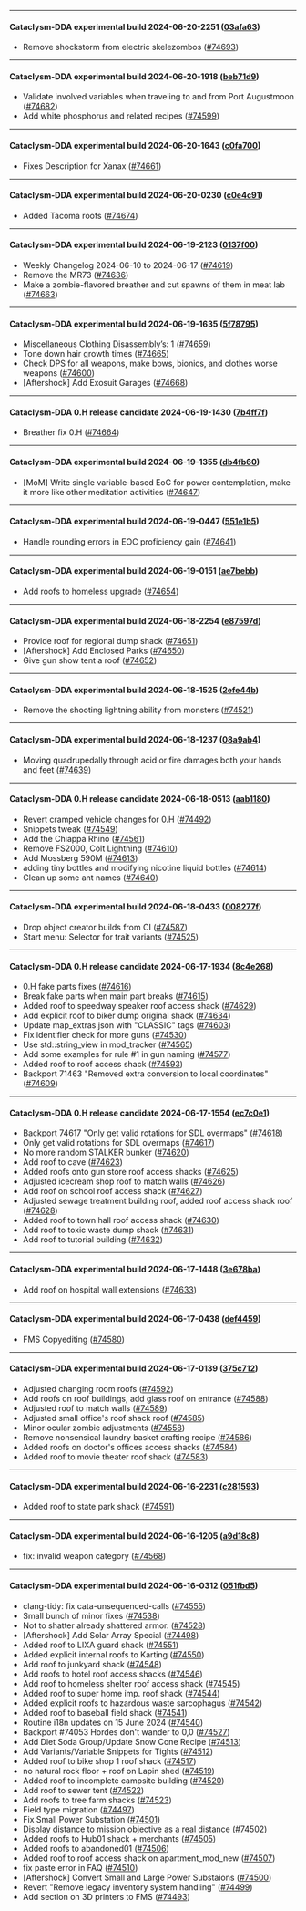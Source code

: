 
---

#### Cataclysm-DDA experimental build 2024-06-20-2251 ([03afa63](https://github.com/CleverRaven/Cataclysm-DDA/releases/tag/cdda-experimental-2024-06-20-2251))

*  Remove shockstorm from electric skelezombos ([#74693](https://github.com/CleverRaven/Cataclysm-DDA/pull/74693))

---

#### Cataclysm-DDA experimental build 2024-06-20-1918 ([beb71d9](https://github.com/CleverRaven/Cataclysm-DDA/releases/tag/cdda-experimental-2024-06-20-1918))

* Validate involved variables when traveling to and from Port Augustmoon ([#74682](https://github.com/CleverRaven/Cataclysm-DDA/pull/74682))
* Add white phosphorus and related recipes ([#74599](https://github.com/CleverRaven/Cataclysm-DDA/pull/74599))

---

#### Cataclysm-DDA experimental build 2024-06-20-1643 ([c0fa700](https://github.com/CleverRaven/Cataclysm-DDA/releases/tag/cdda-experimental-2024-06-20-1643))

* Fixes Description for Xanax ([#74661](https://github.com/CleverRaven/Cataclysm-DDA/pull/74661))

---

#### Cataclysm-DDA experimental build 2024-06-20-0230 ([c0e4c91](https://github.com/CleverRaven/Cataclysm-DDA/releases/tag/cdda-experimental-2024-06-20-0230))

* Added Tacoma roofs ([#74674](https://github.com/CleverRaven/Cataclysm-DDA/pull/74674))

---

#### Cataclysm-DDA experimental build 2024-06-19-2123 ([0137f00](https://github.com/CleverRaven/Cataclysm-DDA/releases/tag/cdda-experimental-2024-06-19-2123))

* Weekly Changelog 2024-06-10 to 2024-06-17 ([#74619](https://github.com/CleverRaven/Cataclysm-DDA/pull/74619))
* Remove the MR73 ([#74636](https://github.com/CleverRaven/Cataclysm-DDA/pull/74636))
* Make a zombie-flavored breather and cut spawns of them in meat lab ([#74663](https://github.com/CleverRaven/Cataclysm-DDA/pull/74663))

---

#### Cataclysm-DDA experimental build 2024-06-19-1635 ([5f78795](https://github.com/CleverRaven/Cataclysm-DDA/releases/tag/cdda-experimental-2024-06-19-1635))

* Miscellaneous Clothing Disassembly’s: 1 ([#74659](https://github.com/CleverRaven/Cataclysm-DDA/pull/74659))
* Tone down hair growth times ([#74665](https://github.com/CleverRaven/Cataclysm-DDA/pull/74665))
* Check DPS for all weapons, make bows, bionics, and clothes worse weapons ([#74600](https://github.com/CleverRaven/Cataclysm-DDA/pull/74600))
* [Aftershock] Add Exosuit Garages ([#74668](https://github.com/CleverRaven/Cataclysm-DDA/pull/74668))

---

#### Cataclysm-DDA 0.H release candidate 2024-06-19-1430 ([7b4ff7f](https://github.com/CleverRaven/Cataclysm-DDA/releases/tag/cdda-0.H-2024-06-19-1430))

* Breather fix 0.H ([#74664](https://github.com/CleverRaven/Cataclysm-DDA/pull/74664))

---

#### Cataclysm-DDA experimental build 2024-06-19-1355 ([db4fb60](https://github.com/CleverRaven/Cataclysm-DDA/releases/tag/cdda-experimental-2024-06-19-1355))

* [MoM] Write single variable-based EoC for power contemplation, make it more like other meditation activities ([#74647](https://github.com/CleverRaven/Cataclysm-DDA/pull/74647))

---

#### Cataclysm-DDA experimental build 2024-06-19-0447 ([551e1b5](https://github.com/CleverRaven/Cataclysm-DDA/releases/tag/cdda-experimental-2024-06-19-0447))

* Handle rounding errors in EOC proficiency gain ([#74641](https://github.com/CleverRaven/Cataclysm-DDA/pull/74641))

---

#### Cataclysm-DDA experimental build 2024-06-19-0151 ([ae7bebb](https://github.com/CleverRaven/Cataclysm-DDA/releases/tag/cdda-experimental-2024-06-19-0151))

* Add roofs to homeless upgrade ([#74654](https://github.com/CleverRaven/Cataclysm-DDA/pull/74654))

---

#### Cataclysm-DDA experimental build 2024-06-18-2254 ([e87597d](https://github.com/CleverRaven/Cataclysm-DDA/releases/tag/cdda-experimental-2024-06-18-2254))

* Provide roof for regional dump shack ([#74651](https://github.com/CleverRaven/Cataclysm-DDA/pull/74651))
* [Aftershock] Add Enclosed Parks ([#74650](https://github.com/CleverRaven/Cataclysm-DDA/pull/74650))
* Give gun show tent a roof ([#74652](https://github.com/CleverRaven/Cataclysm-DDA/pull/74652))

---

#### Cataclysm-DDA experimental build 2024-06-18-1525 ([2efe44b](https://github.com/CleverRaven/Cataclysm-DDA/releases/tag/cdda-experimental-2024-06-18-1525))

* Remove the shooting lightning ability from monsters ([#74521](https://github.com/CleverRaven/Cataclysm-DDA/pull/74521))

---

#### Cataclysm-DDA experimental build 2024-06-18-1237 ([08a9ab4](https://github.com/CleverRaven/Cataclysm-DDA/releases/tag/cdda-experimental-2024-06-18-1237))

* Moving quadrupedally through acid or fire damages both your hands and feet ([#74639](https://github.com/CleverRaven/Cataclysm-DDA/pull/74639))

---

#### Cataclysm-DDA 0.H release candidate 2024-06-18-0513 ([aab1180](https://github.com/CleverRaven/Cataclysm-DDA/releases/tag/cdda-0.H-2024-06-18-0513))

* Revert cramped vehicle changes for 0.H ([#74492](https://github.com/CleverRaven/Cataclysm-DDA/pull/74492))
* Snippets tweak ([#74549](https://github.com/CleverRaven/Cataclysm-DDA/pull/74549))
* Add the Chiappa Rhino ([#74561](https://github.com/CleverRaven/Cataclysm-DDA/pull/74561))
* Remove FS2000, Colt Lightning  ([#74610](https://github.com/CleverRaven/Cataclysm-DDA/pull/74610))
* Add Mossberg 590M ([#74613](https://github.com/CleverRaven/Cataclysm-DDA/pull/74613))
* adding tiny bottles and modifying nicotine liquid bottles ([#74614](https://github.com/CleverRaven/Cataclysm-DDA/pull/74614))
* Clean up some ant names ([#74640](https://github.com/CleverRaven/Cataclysm-DDA/pull/74640))

---

#### Cataclysm-DDA experimental build 2024-06-18-0433 ([008277f](https://github.com/CleverRaven/Cataclysm-DDA/releases/tag/cdda-experimental-2024-06-18-0433))

* Drop object creator builds from CI ([#74587](https://github.com/CleverRaven/Cataclysm-DDA/pull/74587))
* Start menu: Selector for trait variants ([#74525](https://github.com/CleverRaven/Cataclysm-DDA/pull/74525))

---

#### Cataclysm-DDA 0.H release candidate 2024-06-17-1934 ([8c4e268](https://github.com/CleverRaven/Cataclysm-DDA/releases/tag/cdda-0.H-2024-06-17-1934))

* 0.H fake parts fixes ([#74616](https://github.com/CleverRaven/Cataclysm-DDA/pull/74616))
* Break fake parts when main part breaks ([#74615](https://github.com/CleverRaven/Cataclysm-DDA/pull/74615))
* Added roof to speedway speaker roof access shack ([#74629](https://github.com/CleverRaven/Cataclysm-DDA/pull/74629))
* Add explicit roof to biker dump original shack ([#74634](https://github.com/CleverRaven/Cataclysm-DDA/pull/74634))
* Update map_extras.json with "CLASSIC" tags ([#74603](https://github.com/CleverRaven/Cataclysm-DDA/pull/74603))
* Fix identifier check for more guns ([#74530](https://github.com/CleverRaven/Cataclysm-DDA/pull/74530))
* Use std::string_view in mod_tracker ([#74565](https://github.com/CleverRaven/Cataclysm-DDA/pull/74565))
* Add some examples for rule #1 in gun naming ([#74577](https://github.com/CleverRaven/Cataclysm-DDA/pull/74577))
* Added roof to roof access shack ([#74593](https://github.com/CleverRaven/Cataclysm-DDA/pull/74593))
* Backport 71463 "Removed extra conversion to local coordinates" ([#74609](https://github.com/CleverRaven/Cataclysm-DDA/pull/74609))

---

#### Cataclysm-DDA 0.H release candidate 2024-06-17-1554 ([ec7c0e1](https://github.com/CleverRaven/Cataclysm-DDA/releases/tag/cdda-0.H-2024-06-17-1554))

* Backport 74617 "Only get valid rotations for SDL overmaps" ([#74618](https://github.com/CleverRaven/Cataclysm-DDA/pull/74618))
* Only get valid rotations for SDL overmaps ([#74617](https://github.com/CleverRaven/Cataclysm-DDA/pull/74617))
* No more random STALKER bunker ([#74620](https://github.com/CleverRaven/Cataclysm-DDA/pull/74620))
* Add roof to cave ([#74623](https://github.com/CleverRaven/Cataclysm-DDA/pull/74623))
* Added roofs onto gun store roof access shacks ([#74625](https://github.com/CleverRaven/Cataclysm-DDA/pull/74625))
* Adjusted icecream shop roof to match walls ([#74626](https://github.com/CleverRaven/Cataclysm-DDA/pull/74626))
* Add roof on school roof access shack ([#74627](https://github.com/CleverRaven/Cataclysm-DDA/pull/74627))
* Adjusted sewage treatment building roof, added roof access shack roof ([#74628](https://github.com/CleverRaven/Cataclysm-DDA/pull/74628))
* Added roof to town hall roof access shack ([#74630](https://github.com/CleverRaven/Cataclysm-DDA/pull/74630))
* Add roof to toxic waste dump shack ([#74631](https://github.com/CleverRaven/Cataclysm-DDA/pull/74631))
* Add roof to tutorial building ([#74632](https://github.com/CleverRaven/Cataclysm-DDA/pull/74632))

---

#### Cataclysm-DDA experimental build 2024-06-17-1448 ([3e678ba](https://github.com/CleverRaven/Cataclysm-DDA/releases/tag/cdda-experimental-2024-06-17-1448))

* Add roof on hospital wall extensions ([#74633](https://github.com/CleverRaven/Cataclysm-DDA/pull/74633))

---

#### Cataclysm-DDA experimental build 2024-06-17-0438 ([def4459](https://github.com/CleverRaven/Cataclysm-DDA/releases/tag/cdda-experimental-2024-06-17-0438))

* FMS Copyediting ([#74580](https://github.com/CleverRaven/Cataclysm-DDA/pull/74580))

---

#### Cataclysm-DDA experimental build 2024-06-17-0139 ([375c712](https://github.com/CleverRaven/Cataclysm-DDA/releases/tag/cdda-experimental-2024-06-17-0139))

* Adjusted changing room roofs ([#74592](https://github.com/CleverRaven/Cataclysm-DDA/pull/74592))
* Add roofs on roof buildings, add glass roof on entrance ([#74588](https://github.com/CleverRaven/Cataclysm-DDA/pull/74588))
* Adjusted roof to match walls ([#74589](https://github.com/CleverRaven/Cataclysm-DDA/pull/74589))
* Adjusted small office's roof shack roof ([#74585](https://github.com/CleverRaven/Cataclysm-DDA/pull/74585))
* Minor ocular zombie adjustments ([#74558](https://github.com/CleverRaven/Cataclysm-DDA/pull/74558))
* Remove nonsensical laundry basket crafting recipe ([#74586](https://github.com/CleverRaven/Cataclysm-DDA/pull/74586))
* Added roofs on doctor's offices access shacks ([#74584](https://github.com/CleverRaven/Cataclysm-DDA/pull/74584))
* Added roof to movie theater roof shack ([#74583](https://github.com/CleverRaven/Cataclysm-DDA/pull/74583))

---

#### Cataclysm-DDA experimental build 2024-06-16-2231 ([c281593](https://github.com/CleverRaven/Cataclysm-DDA/releases/tag/cdda-experimental-2024-06-16-2231))

* Added roof to state park shack ([#74591](https://github.com/CleverRaven/Cataclysm-DDA/pull/74591))

---

#### Cataclysm-DDA experimental build 2024-06-16-1205 ([a9d18c8](https://github.com/CleverRaven/Cataclysm-DDA/releases/tag/cdda-experimental-2024-06-16-1205))

* fix: invalid weapon category ([#74568](https://github.com/CleverRaven/Cataclysm-DDA/pull/74568))

---

#### Cataclysm-DDA experimental build 2024-06-16-0312 ([051fbd5](https://github.com/CleverRaven/Cataclysm-DDA/releases/tag/cdda-experimental-2024-06-16-0312))

* clang-tidy: fix cata-unsequenced-calls ([#74555](https://github.com/CleverRaven/Cataclysm-DDA/pull/74555))
* Small bunch of minor fixes ([#74538](https://github.com/CleverRaven/Cataclysm-DDA/pull/74538))
* Not to shatter already shattered armor. ([#74528](https://github.com/CleverRaven/Cataclysm-DDA/pull/74528))
* [Aftershock] Add Solar Array Special ([#74498](https://github.com/CleverRaven/Cataclysm-DDA/pull/74498))
* Added roof to LIXA guard shack ([#74551](https://github.com/CleverRaven/Cataclysm-DDA/pull/74551))
* Added explicit internal roofs to Karting ([#74550](https://github.com/CleverRaven/Cataclysm-DDA/pull/74550))
* Add roof to junkyard shack ([#74548](https://github.com/CleverRaven/Cataclysm-DDA/pull/74548))
* Add roofs to hotel roof access shacks ([#74546](https://github.com/CleverRaven/Cataclysm-DDA/pull/74546))
* Add roof to homeless shelter roof access shack ([#74545](https://github.com/CleverRaven/Cataclysm-DDA/pull/74545))
* Added roof to super home imp. roof shack ([#74544](https://github.com/CleverRaven/Cataclysm-DDA/pull/74544))
* Added explicit roofs to hazardous waste sarcophagus ([#74542](https://github.com/CleverRaven/Cataclysm-DDA/pull/74542))
* Added roof to baseball field shack ([#74541](https://github.com/CleverRaven/Cataclysm-DDA/pull/74541))
* Routine i18n updates on 15 June 2024 ([#74540](https://github.com/CleverRaven/Cataclysm-DDA/pull/74540))
* Backport #74053 Hordes don't wander to 0,0 ([#74527](https://github.com/CleverRaven/Cataclysm-DDA/pull/74527))
* Add Diet Soda Group/Update Snow Cone Recipe ([#74513](https://github.com/CleverRaven/Cataclysm-DDA/pull/74513))
* Add Variants/Variable Snippets for Tights ([#74512](https://github.com/CleverRaven/Cataclysm-DDA/pull/74512))
* Added roof to bike shop 1 roof shack ([#74517](https://github.com/CleverRaven/Cataclysm-DDA/pull/74517))
* no natural rock floor + roof on Lapin shed ([#74519](https://github.com/CleverRaven/Cataclysm-DDA/pull/74519))
* Added roof to incomplete campsite building ([#74520](https://github.com/CleverRaven/Cataclysm-DDA/pull/74520))
* Add roof to sewer tent ([#74522](https://github.com/CleverRaven/Cataclysm-DDA/pull/74522))
* Add roofs to tree farm shacks ([#74523](https://github.com/CleverRaven/Cataclysm-DDA/pull/74523))
* Field type migration ([#74497](https://github.com/CleverRaven/Cataclysm-DDA/pull/74497))
* Fix Small Power Substation ([#74501](https://github.com/CleverRaven/Cataclysm-DDA/pull/74501))
* Display distance to mission objective as a real distance ([#74502](https://github.com/CleverRaven/Cataclysm-DDA/pull/74502))
* Added roofs to Hub01 shack + merchants ([#74505](https://github.com/CleverRaven/Cataclysm-DDA/pull/74505))
* Added roofs to abandoned01 ([#74506](https://github.com/CleverRaven/Cataclysm-DDA/pull/74506))
* Added roof to roof access shack on apartment_mod_new ([#74507](https://github.com/CleverRaven/Cataclysm-DDA/pull/74507))
* fix paste error in FAQ ([#74510](https://github.com/CleverRaven/Cataclysm-DDA/pull/74510))
* [Aftershock] Convert Small and Large Power Substaions ([#74500](https://github.com/CleverRaven/Cataclysm-DDA/pull/74500))
* Revert "Remove legacy inventory system handling" ([#74499](https://github.com/CleverRaven/Cataclysm-DDA/pull/74499))
* Add section on 3D printers to FMS ([#74493](https://github.com/CleverRaven/Cataclysm-DDA/pull/74493))
